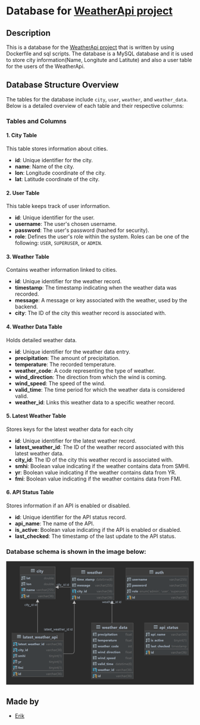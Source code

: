 # Database for [WeatherApi project](https://github.com/knottem/WeatherApi)

## Description

This is a database for the [WeatherApi project](https://github.com/knottem/WeatherApi) that is written by using Dockerfile and sql scripts. The database is a MySQL database and it is used to store city information(Name, Longitute and Latitute) and also a user table for the users of the WeatherApi.

## Database Structure Overview

The tables for the database include `city`, `user`, `weather`, and `weather_data`. Below is a detailed overview of each table and their respective columns:

### Tables and Columns

#### 1. City Table

This table stores information about cities.

- **id**: Unique identifier for the city.
- **name**: Name of the city.
- **lon**: Longitude coordinate of the city.
- **lat**: Latitude coordinate of the city.

#### 2. User Table

This table keeps track of user information.

- **id**: Unique identifier for the user.
- **username**: The user's chosen username.
- **password**: The user's password (hashed for security).
- **role**: Defines the user's role within the system. Roles can be one of the following: `USER`, `SUPERUSER`, or `ADMIN`.

#### 3. Weather Table

Contains weather information linked to cities.

- **id**: Unique identifier for the weather record.
- **timestamp**: The timestamp indicating when the weather data was recorded.
- **message**: A message or key associated with the weather, used by the backend.
- **city**: The ID of the city this weather record is associated with.

#### 4. Weather Data Table

Holds detailed weather data.

- **id**: Unique identifier for the weather data entry.
- **precipitation**: The amount of precipitation.
- **temperature**: The recorded temperature.
- **weather_code**: A code representing the type of weather.
- **wind_direction**: The direction from which the wind is coming.
- **wind_speed**: The speed of the wind.
- **valid_time**: The time period for which the weather data is considered valid.
- **weather_id**: Links this weather data to a specific weather record.

#### 5. Latest Weather Table

Stores keys for the latest weather data for each city

- **id**: Unique identifier for the latest weather record.
- **latest_weather_id**: The ID of the weather record associated with this latest weather data.
- **city_id**: The ID of the city this weather record is associated with.
- **smhi**: Boolean value indicating if the weather contains data from SMHI.
- **yr**: Boolean value indicating if the weather contains data from YR.
- **fmi**: Boolean value indicating if the weather contains data from FMI.

#### 6. API Status Table

Stores information if an API is enabled or disabled.

- **id**: Unique identifier for the API status record.
- **api_name**: The name of the API.
- **is_active**: Boolean value indicating if the API is enabled or disabled.
- **last_checked**: The timestamp of the last update to the API status.


### Database schema is shown in the image below:

![Database Schema](./weatherdb.png)


## Made by

- [Erik](https://github.com/knottem)

